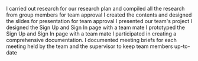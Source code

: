 I carried out research for our research plan and compiled all the research from group members for team approval
I created the contents and designed the slides for presentation for team approval
I presented our team's project
I designed the Sign Up and Sign In page with a team mate
I prototyped the Sign Up and Sign In page with a team mate
I participated in creating a comprehensive documentation. 
I documented meeting briefs for each meeting held by the team and the supervisor to keep team members up-to-date